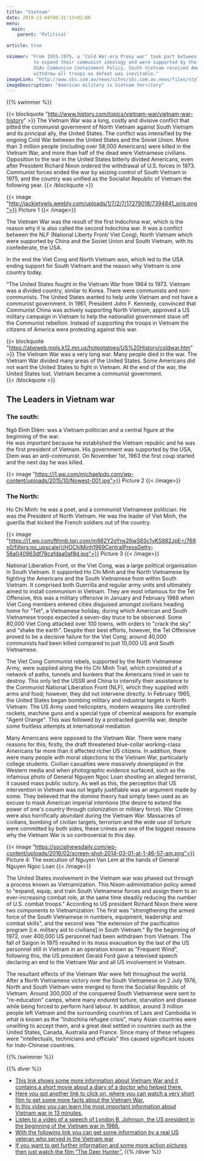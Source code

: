 ```yaml
---
title: "Vietnam"
date: 2018-11-04T00:31:13+02:00
menu:
  main:
    parent: 'Political'

article: true

skimmer: "From 1955-1975, a ‘Cold War-era Proxy war’ took part between North Vietnam who invaded South Vietnam;
          to expand their communist ideology and were supported by the Soviet Union and China. However, due to
          USAs Communism Containment Policy, South Vietnam received American much support, but in 1975 America
          withdrew all troops as defeat was inevitable."
imageLink: "http://www.sbs.com.au/news/sites/sbs.com.au.news/files/styles/full/public/vietnam_8.jpg"
imageDescription: "American military in Vietnam territory"
---
```


{{% swimmer %}}

{{< blockquote "http://www.history.com/topics/vietnam-war/vietnam-war-history" >}}
The Vietnam War was a long, costly and divisive conflict that pitted the communist government of North Vietnam against South Vietnam and its principal ally, the United States. The conflict was intensified by the ongoing Cold War between the United States and the Soviet Union. More than 3 million people (including over 58,000 Americans) were killed in the Vietnam War, and more than half of the dead were Vietnamese civilians. Opposition to the war in the United States bitterly divided Americans, even after President Richard Nixon ordered the withdrawal of U.S. forces in 1973. Communist forces ended the war by seizing control of South Vietnam in 1975, and the country was unified as the Socialist Republic of Vietnam the following year.
{{< /blockquote >}}

{{< image "http://jackietywls.weebly.com/uploads/1/7/2/7/17279018/7394841_orig.png">}}
Picture 1
{{< /image>}}

The Vietnam War was the result of the first Indochina war, which is the reason why it is also called the second Indochina war. It was a conflict between the NLF (National Liberty Front/ Viet Cong), North Vietnam which were supported by China and the Soviet Union and South Vietnam, with its confederate, the USA.

In  the end the Viet Cong and North Vietnam won, which led to the USA ending support for South Vietnam and the reason why Vietnam is one country today.

“The United States fought in the Vietnam War from 1964 to 1973. Vietnam was a divided country, similar to Korea. There were communists and non-communists. The United States wanted to help unite Vietnam and not have a communist government. In 1961, President John F. Kennedy, convinced that Communist China was actively supporting North Vietnam, approved a US military campaign in Vietnam to help the nationalist government stave off the Communist rebellion. Instead of supporting the troops in Vietnam the citizens of America were protesting against this war. 

{{< blockquote "https://abeweb.mpls.k12.mn.us/hotpotatoes/US%20History/coldwar.htm" >}}
The Vietnam War was a very long war. Many people died in the war. The Vietnam War divided many areas of the United States. Some Americans did not want the United States to fight in Vietnam. At the end of the war, the United States lost. Vietnam became a communist government.  
{{< /blockquote >}}

## The Leaders in Vietnam war
### The south:
Ngô Đình Diệm: was a Vietnam politician and a central figure at the beginning of the war.  
He was important because he established the Vietnam republic and he was the first president of Vietnam.
His government was supported by the USA, Diem was an anti-communist.
On November 1st, 1963 the first coup started and the next day he was killed.

{{< image "https://i1.wp.com/michaelpdo.com/wp-content/uploads/2015/10/Nowest-001.jpg">}}
Picture 2
{{< /image>}}

### The North:
Ho Chi Minh: he was a poet, and a communist Vietnamese politician. He was the President of North Vietnam.
He was the leader of Viet Minh, the guerilla that kicked the French soldiers out of the country.

{{< image "https://i1.wp.com/fthmb.tqn.com/m982Y2oYns26wS6Sc1yKS882JpE=/768x0/filters:no_upscale()/HOChiMinh1969CentralPressGetty-56a040963df78cafdaa0af8d.jpg">}} 
Picture 3
{{< /image>}}

National Liberation Front, or the Viet Cong, was a large political organisation in South Vietnam. It supported Ho Chi Minh and the North Vietnamese by fighting the Americans and the South Vietnamese from within South Vietnam. It comprised both Guerrilla and regular army units and ultimately aimed to install communism in Vietnam. They are most infamous for the Tet Offensive, this was a military offensive in January and February 1968 when Viet Cong members entered cities disguised amongst civilians heading home for "Tet", a Vietnamese holiday, during which American and South Vietnamese troops expected a seven-day truce to be observed. Some 80,000 Viet Cong attacked over 100 towns, with orders to "crack the sky" and "shake the earth". Despite their best efforts, however, the Tet Offensive proved to be a decisive failure for the Viet Cong; around 40,000 communists had been killed compared to just 10,000 US and South Vietnamese. 

The Viet Cong Communist rebels, supported by the North Vietnamese Army, were supplied along the Ho Chi Minh Trail, which consisted of a network of paths, tunnels and bunkers that the Americans tried in vain to destroy. This only led the USSR and China to intensify their assistance to the Communist National Liberation Front (NLF), which they supplied with arms and food; however, they did not intervene directly. In February 1965, the United States began bombing military and industrial targets in North Vietnam. The US Army used helicopters, modern weapons like controlled rockets, machine guns and a special type of chemical weapons for example "Agent Orange". This was followed by a protracted guerrilla war, despite some fruitless attempts at international mediation.

Many Americans were opposed to the Vietnam War. There were many reasons for this; firstly, the draft threatened blue-collar working-class Americans far more than it affected richer US citizens. In addition, there were many people with moral objections to the Vietnam War, particularly college students. Civilian casualties were massively downplayed in the Western media and when photographic evidence surfaced, such as the infamous photo of General Nguyen Ngoc Loan shooting an alleged terrorist, it caused mass public outcry. As well as this, the perception that US intervention in Vietnam was not legally justifiable was an argument made by some. They believed that the domino theory had simply been used as an excuse to mask American imperial intentions (the desire to extend the power of one's country through colonization or military force). War Crimes were also horrifically abundant during the Vietnam War. Massacres of civilians, bombing of civilian targets, terrorism and the wide use of torture were committed by both sides, these crimes are one of the biggest reasons why the Vietnam War is so controversial to this day.

{{< image "https://socialnewsdaily.com/wp-content/uploads/2016/02/screen-shot-2014-03-01-at-1-46-57-am.png">}}
Picture 4: The execution of Nguyen Van Lem at the hands of General Nguyen Ngoc Loan
{{< /image>}}

The United States involvement in the Vietnam war was phased out through a process known as Vietnamization. This Nixon-administration policy aimed to "expand, equip, and train South Vietnamese forces and assign them to an ever-increasing combat role, at the same time steadily reducing the number of U.S. combat troops." According to US president Richard Nixon there were two components to Vietnamization: The first was "strengthening the armed force of the South Vietnamese in numbers, equipment, leadership and combat skills", and the second was "the extension of the pacification program [i.e. military aid to civilians] in South Vietnam." By the beginning of 1972, over 400,000 US personnel had been withdrawn from Vietnam. The fall of Saigon in 1975 resulted in its mass evacuation by the last of the US personnel still in Vietnam in an operation known as "Frequent Wind", following this, the US president Gerald Ford gave a televised speech declaring an end to the Vietnam War and all US involvement in Vietnam. 

The resultant effects of the Vietnam War were felt throughout the world. After a North Vietnamese victory over the South Vietnamese on 2 July 1976, North and South Vietnam were merged to form the Socialist Republic of Vietnam. Around 300,000 of the conquered South Vietnamese were sent to "re-education" camps, where many endured torture, starvation and disease while being forced to perform hard labour. In addition, around 3 million people left Vietnam and the surrounding countries of Laos and Cambodia in what is known as the "Indochina refugee crisis", many Asian countries were unwilling to accept them, and a great deal settled in countries such as the United States, Canada, Australia and France. Since many of these refugees were "intellectuals, technicians and officials" this caused significant issues for Indo-Chinese countries.

{{% /swimmer %}}

{{% diver %}}
- [This link shows some more information about Vietnam War and it contains a short movie about a diary of a doctor who helped there.](https://www.britannica.com/event/Vietnam-War)
- [Here you got another link to click on, where you can watch a very short film to get some more facts about the Vietnam War.](https://www.youtube.com/watch?v=huRWshoW7T8)
- [In this video you can learn the most important information about Vietnam war in 13 minutes.](https://www.youtube.com/watch?v=exVKd-x5QVc)
- [Listen to a video of a speech of Lyndon B. Johnson, the US president in the beginning of the Vietnam war in 1966.](https://www.youtube.com/watch?v=j17cDGMRM1U)
- [With the following link you can get some information by a real US veteran who served in the Vietnam war](https://www.youtube.com/watch?v=-1fv1eGHc50)
- [If you want to get further information and some more action pictures then just watch the film “The Deer Hunter”.](https://www.amazon.co.uk/Deer-Hunter-Robert-Niro/dp/B00ESQ7WTEhttps://www.amazon.co.uk/Deer-Hunter-Robert-Niro/dp/B00ESQ7WTE)
{{% /diver %}}

